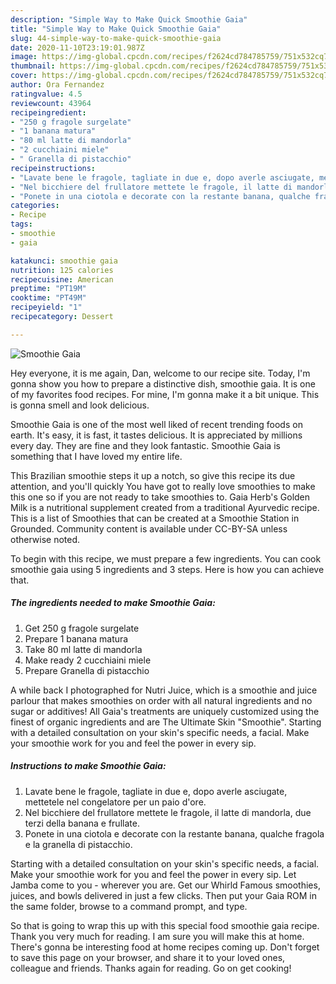 ```yaml
---
description: "Simple Way to Make Quick Smoothie Gaia"
title: "Simple Way to Make Quick Smoothie Gaia"
slug: 44-simple-way-to-make-quick-smoothie-gaia
date: 2020-11-10T23:19:01.987Z
image: https://img-global.cpcdn.com/recipes/f2624cd784785759/751x532cq70/smoothie-gaia-recipe-main-photo.jpg
thumbnail: https://img-global.cpcdn.com/recipes/f2624cd784785759/751x532cq70/smoothie-gaia-recipe-main-photo.jpg
cover: https://img-global.cpcdn.com/recipes/f2624cd784785759/751x532cq70/smoothie-gaia-recipe-main-photo.jpg
author: Ora Fernandez
ratingvalue: 4.5
reviewcount: 43964
recipeingredient:
- "250 g fragole surgelate"
- "1 banana matura"
- "80 ml latte di mandorla"
- "2 cucchiaini miele"
- " Granella di pistacchio"
recipeinstructions:
- "Lavate bene le fragole, tagliate in due e, dopo averle asciugate, mettetele nel congelatore per un paio d&#39;ore."
- "Nel bicchiere del frullatore mettete le fragole, il latte di mandorla, due terzi della banana e frullate."
- "Ponete in una ciotola e decorate con la restante banana, qualche fragola e la granella di pistacchio."
categories:
- Recipe
tags:
- smoothie
- gaia

katakunci: smoothie gaia 
nutrition: 125 calories
recipecuisine: American
preptime: "PT19M"
cooktime: "PT49M"
recipeyield: "1"
recipecategory: Dessert

---
```



![Smoothie Gaia](https://img-global.cpcdn.com/recipes/f2624cd784785759/751x532cq70/smoothie-gaia-recipe-main-photo.jpg)

Hey everyone, it is me again, Dan, welcome to our recipe site. Today, I'm gonna show you how to prepare a distinctive dish, smoothie gaia. It is one of my favorites food recipes. For mine, I'm gonna make it a bit unique. This is gonna smell and look delicious.

Smoothie Gaia is one of the most well liked of recent trending foods on earth. It's easy, it is fast, it tastes delicious. It is appreciated by millions every day. They are fine and they look fantastic. Smoothie Gaia is something that I have loved my entire life.

This Brazilian smoothie steps it up a notch, so give this recipe its due attention, and you&#39;ll quickly You have got to really love smoothies to make this one so if you are not ready to take smoothies to. Gaia Herb&#39;s Golden Milk is a nutritional supplement created from a traditional Ayurvedic recipe. This is a list of Smoothies that can be created at a Smoothie Station in Grounded. Community content is available under CC-BY-SA unless otherwise noted.


To begin with this recipe, we must prepare a few ingredients. You can cook smoothie gaia using 5 ingredients and 3 steps. Here is how you can achieve that.

<!--inarticleads1-->

##### The ingredients needed to make Smoothie Gaia:

1. Get 250 g fragole surgelate
1. Prepare 1 banana matura
1. Take 80 ml latte di mandorla
1. Make ready 2 cucchiaini miele
1. Prepare  Granella di pistacchio


A while back I photographed for Nutri Juice, which is a smoothie and juice parlour that makes smoothies on order with all natural ingredients and no sugar or additives! All Gaia&#39;s treatments are uniquely customized using the finest of organic ingredients and are The Ultimate Skin &#34;Smoothie&#34;. Starting with a detailed consultation on your skin&#39;s specific needs, a facial. Make your smoothie work for you and feel the power in every sip. 

<!--inarticleads2-->

##### Instructions to make Smoothie Gaia:

1. Lavate bene le fragole, tagliate in due e, dopo averle asciugate, mettetele nel congelatore per un paio d&#39;ore.
1. Nel bicchiere del frullatore mettete le fragole, il latte di mandorla, due terzi della banana e frullate.
1. Ponete in una ciotola e decorate con la restante banana, qualche fragola e la granella di pistacchio.


Starting with a detailed consultation on your skin&#39;s specific needs, a facial. Make your smoothie work for you and feel the power in every sip. Let Jamba come to you - wherever you are. Get our Whirld Famous smoothies, juices, and bowls delivered in just a few clicks. Then put your Gaia ROM in the same folder, browse to a command prompt, and type. 

So that is going to wrap this up with this special food smoothie gaia recipe. Thank you very much for reading. I am sure you will make this at home. There's gonna be interesting food at home recipes coming up. Don't forget to save this page on your browser, and share it to your loved ones, colleague and friends. Thanks again for reading. Go on get cooking!
